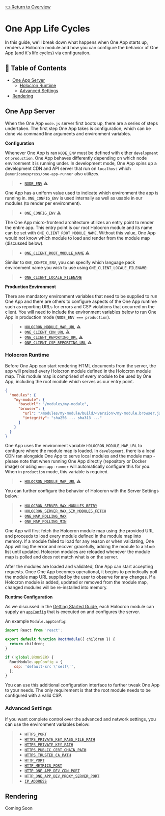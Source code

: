 <!--ONE-DOCS-HIDE start-->
[👈 Return to Overview](./README.md)
<!--ONE-DOCS-HIDE end-->

# One App Life Cycles

In this guide, we'll break down what happens when One App starts up,
renders a Holocron module and how you can configure the behavior of
One App (and it's life cycles) via configuration.

## 📖 Table of Contents
* [One App Server](#one-app-server)
  * [Holocron Runtime](#holocron-runtime)
  * [Advanced Settings](#advanced-settings)
* [Rendering](#rendering)

## One App Server

When the One App `node.js` server first boots up, there are a series of steps
undertaken. The first step One App takes is configuration, which can be done via
command line arguments and environment variables.

**Configuration**

Whenever One App is ran `NODE_ENV` must be defined with either
`development` or `production`. One App behaves differently depending
on which node environment it is running under. In development mode,
One App spins up a development CDN and API server that run on
`localhost` which `@americanexpress/one-app-runner` also utilizes.

>  * [`NODE_ENV`](../api/server/environment-variables#node_env) ⚠️

One App has a uniform value used to indicate which environment the app is
running in. `ONE_CONFIG_ENV` is used internally as well as usable in our
modules (to render per environment).

>  * [`ONE_CONFIG_ENV`](../api/server/environment-variables#one_config_env) ⚠️

The One App micro-frontend architecture utilizes an entry point to render
the entire app. This entry point is our root Holocron module and its name
can be set with `ONE_CLIENT_ROOT_MODULE_NAME`. Without this value, One App
would not know which module to load and render from the module map (discussed below).

>  * [`ONE_CLIENT_ROOT_MODULE_NAME`](../api/server/environment-variables#one_client_root_module_name) ⚠️

Similar to `ONE_CONFIG_ENV`, you can specify which language pack
environment name you wish to use using `ONE_CLIENT_LOCALE_FILENAME`:

>  * [`ONE_CLIENT_LOCALE_FILENAME`](../api/server/environment-variables#one_client_locale_filename)

**Production Environment**

There are mandatory environment variables that need to be supplied to run One App
and there are others to configure aspects of the One App runtime such as reporting
URLs for errors and CSP violations that occurred on the client. You will need to
include the environment variables below to run One App in production mode
(`NODE_ENV === production`).

>  * [`HOLOCRON_MODULE_MAP_URL`](../api/server/environment-variables#holocron_module_map_url) ⚠️
>  * [`ONE_CLIENT_CDN_URL`](../api/server/environment-variables#one_client_cdn_url) ⚠️
>  * [`ONE_CLIENT_REPORTING_URL`](../api/server/environment-variables#one_client_reporting_url) ⚠️
>  * [`ONE_CLIENT_CSP_REPORTING_URL`](../api/server/environment-variables#one_client_csp_reporting_url) ⚠️

### Holocron Runtime

Before One App can start rendering HTML documents from the server, the app will
preload every Holocron module defined in the Holocron module map. This module map
is comprised of every module to be used by One App, including the root module which
serves as our entry point.

```json
{
  "modules": {
    "my-module": {
      "baseUrl": "/modules/my-module",
      "browser": {
        "url": "/modules/my-module/build/<version>/my-module.browser.js",
        "integrity": "sha256 ... sha318 ..."
      }
    }
  }
}
```

One App uses the environment variable `HOLOCRON_MODULE_MAP_URL` to configure where
the module map is loaded. In `development`, there is a local CDN ran alongside One App
to serve local modules and the module map - please note that when running One App directly
(repository or Docker image) or using `one-app-runner` will automatically configure this for you.
When in `production` mode, this variable is required.

>  * [`HOLOCRON_MODULE_MAP_URL`](../api/server/environment-variables#holocron_module_map_url) ⚠️

You can further configure the behavior of Holocron with the Server Settings below:

>  * [`HOLOCRON_SERVER_MAX_MODULES_RETRY`](../api/server/environment-variables#holocron_server_max_modules_retry)
>  * [`HOLOCRON_SERVER_MAX_SIM_MODULES_FETCH`](../api/server/environment-variables#holocron_server_max_sim_modules_fetch)
>  * [`ONE_MAP_POLLING_MAX`](../api/server/environment-variables#one_map_polling_max)
>  * [`ONE_MAP_POLLING_MIN`](../api/server/environment-variables#one_map_polling_min)

One App will first fetch the Holocron module map using the provided URL
and proceeds to load every module defined in the module map into memory.
If a module failed to load for any reason or when validating, One App will
log the error and recover gracefully, adding the module to a `block` list until
updated. Holocron modules are reloaded whenever the module map is polled and does
not match what is on the server.

After the modules are loaded and validated, One App can start accepting requests.
Once One App becomes operational, it begins to periodically poll the module map
URL supplied by the user to observe for any changes. If a Holocron module is added,
updated or removed from the module map, changed modules will be re-installed into
memory.

**Runtime Configuration**

As we discussed in the [Getting Started Guide](../Getting-Started.md), each
Holocron module can supply an [`appConfig`](../api/modules/App-Configuration.md)
that is executed on and configures the server.

An example `Module.appConfig`:

```jsx
import React from 'react';

export default function RootModule({ children }) {
  return children;
}

if (!global.BROWSER) {
  RootModule.appConfig = {
    csp: 'default-src \'self\'',
  };
}
```

You can use this additional configuration interface to further tweak
One App to your needs. The only requirement is that the root module
needs to be configured with a valid CSP.

### Advanced Settings

If you want complete control over the advanced and network settings, you can
use the environment variables below:

>  * [`HTTPS_PORT`](../api/server/environment-variables#https_port)
>  * [`HTTPS_PRIVATE_KEY_PASS_FILE_PATH`](../api/server/environment-variables#https_private_key_pass_file_path)
>  * [`HTTPS_PRIVATE_KEY_PATH`](../api/server/environment-variables#https_private_key_path)
>  * [`HTTPS_PUBLIC_CERT_CHAIN_PATH`](../api/server/environment-variables#https_public_cert_chain_path)
>  * [`HTTPS_TRUSTED_CA_PATH`](../api/server/environment-variables#https_trusted_ca_path)
>  * [`HTTP_PORT`](../api/server/environment-variables#http_port)
>  * [`HTTP_METRICS_PORT`](../api/server/environment-variables#http_metrics_port)
>  * [`HTTP_ONE_APP_DEV_CDN_PORT`](../api/server/environment-variables#http_one_app_dev_cdn_port)
>  * [`HTTP_ONE_APP_DEV_PROXY_SERVER_PORT`](../api/server/environment-variables#http_one_app_dev_proxy_server_port)
>  * [`IP_ADDRESS`](../api/server/environment-variables#ip_address)

## Rendering

Coming Soon
